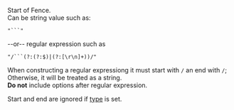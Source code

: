 Start of Fence.  
Can be string value such as:

    "```"

--or-- regular expression such as

    "/```(?:(?:$)|(?:[\r\n]+))/"  

When constructing a regular expressiong it must start with `/` an end with `/`; Otherwise, it will be treated as a string.  
**Do not** include options after regular expression.

Start and end are ignored if [type](/interfaces/_modules_interfaces_.ifence.html#type) is set.  